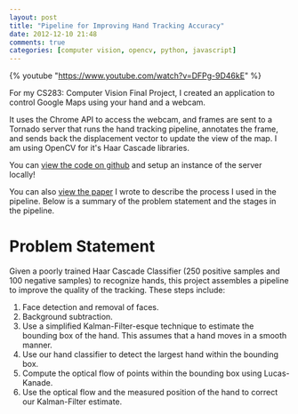 ```yaml
---
layout: post
title: "Pipeline for Improving Hand Tracking Accuracy"
date: 2012-12-10 21:48
comments: true
categories: [computer vision, opencv, python, javascript]
---
```

{% youtube "https://www.youtube.com/watch?v=DFPg-9D46kE" %}

For my CS283: Computer Vision Final Project, I created an application to control Google Maps
using your hand and a webcam.

It uses the Chrome API to access the webcam, and frames are sent to a Tornado server that
runs the hand tracking pipeline, annotates the frame, and sends back the displacement
vector to update the view of the map. I am using OpenCV for it's Haar Cascade libraries.

You can [view the code on github](https://github.com/kennyyu/cs283-project)
and setup an instance of the server locally!

You can also [view the paper](https://www.dropbox.com/s/tnyzr1qt8fmnscp/hand-tracking-pipeline.pdf)
I wrote to describe the process I used in the pipeline. Below is a summary of the problem
statement and the stages in the pipeline.

# Problem Statement

Given a poorly trained Haar Cascade Classifier (250 positive samples and 100 negative samples) to recognize hands,
this project assembles a pipeline to improve the quality of the tracking. These steps include:

1.  Face detection and removal of faces.
2.  Background subtraction.
3.  Use a simplified Kalman-Filter-esque technique to estimate the bounding box of the hand. This assumes that a hand moves in a smooth manner.
4.  Use our hand classifier to detect the largest hand within the bounding box.
5.  Compute the optical flow of points within the bounding box using Lucas-Kanade.
6.  Use the optical flow and the measured position of the hand to correct our Kalman-Filter estimate.
